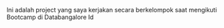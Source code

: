 Ini adalah project yang saya kerjakan secara berkelompok saat mengikuti Bootcamp di Databangalore Id
